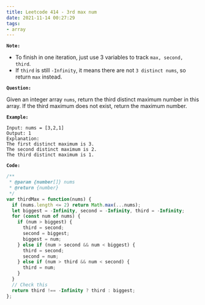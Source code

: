 ```yaml
---
title: Leetcode 414 - 3rd max num
date: 2021-11-14 00:27:29
tags:
- array
---
```

**`Note:`**
- To finish in one iteration, just use 3 variables to track `max, second, third`.
- If `third` is still `-Infinity`, it means there are not `3 distinct nums`, so return `max` instead.

**`Question:`**

Given an integer array `nums`, return the third distinct maximum number in this array. If the third maximum does not exist, return the maximum number.

**`Example:`**
```
Input: nums = [3,2,1]
Output: 1
Explanation:
The first distinct maximum is 3.
The second distinct maximum is 2.
The third distinct maximum is 1.
```

**`Code:`**
```javascript
/**
 * @param {number[]} nums
 * @return {number}
 */
var thirdMax = function(nums) {
  if (nums.length <= 2) return Math.max(...nums);
  let biggest = -Infinity, second = -Infinity, third = -Infinity;
  for (const num of nums) {
    if (num > biggest) {
      third = second;
      second = biggest;
      biggest = num;
    } else if (num > second && num < biggest) {
      third = second;
      second = num;
    } else if (num > third && num < second) {
      third = num;
    }
  }
  // Check this
  return third !== -Infinity ? third : biggest;
};
```